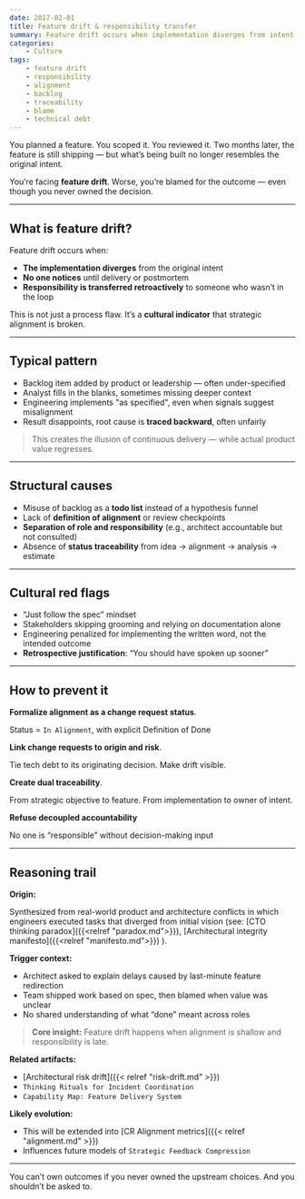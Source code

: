 ```yaml
---
date: 2017-02-01
title: Feature drift & responsibility transfer
summary: Feature drift occurs when implementation diverges from intent and responsibility is retroactively reassigned; alignment and traceability are required to prevent blame cycles.
categories:
    - Culture
tags:
    - feature drift
    - responsibility
    - alignment
    - backlog
    - traceability
    - blame
    - technical debt
---
```


You planned a feature. You scoped it. You reviewed it. Two months later, the feature is still shipping — but what’s being built no longer resembles the original intent.

You’re facing **feature drift**. Worse, you’re blamed for the outcome — even though you never owned the decision.

---

## What is feature drift?

Feature drift occurs when:

- **The implementation diverges** from the original intent  
- **No one notices** until delivery or postmortem  
- **Responsibility is transferred retroactively** to someone who wasn’t in the loop

This is not just a process flaw. It’s a **cultural indicator** that strategic alignment is broken.

---

## Typical pattern

- Backlog item added by product or leadership — often under-specified
- Analyst fills in the blanks, sometimes missing deeper context
- Engineering implements "as specified", even when signals suggest misalignment
- Result disappoints, root cause is **traced backward**, often unfairly

> This creates the illusion of continuous delivery — while actual product value regresses.

---

## Structural causes

- Misuse of backlog as a **todo list** instead of a hypothesis funnel
- Lack of **definition of alignment** or review checkpoints
- **Separation of role and responsibility** (e.g., architect accountable but not consulted)
- Absence of **status traceability** from idea → alignment → analysis → estimate

---

## Cultural red flags

- “Just follow the spec” mindset  
- Stakeholders skipping grooming and relying on documentation alone  
- Engineering penalized for implementing the written word, not the intended outcome  
- **Retrospective justification**: “You should have spoken up sooner”

---

## How to prevent it

**Formalize alignment as a change request status**. 

Status = `In Alignment`, with explicit Definition of Done

**Link change requests to origin and risk**.

Tie tech debt to its originating decision. Make drift visible.

**Create dual traceability**.

From strategic objective to feature. From implementation to owner of intent.

**Refuse decoupled accountability**

No one is “responsible” without decision-making input

---

## Reasoning trail

**Origin:**  

Synthesized from real-world product and architecture conflicts in which engineers executed tasks that diverged from initial vision (see: 
[CTO thinking paradox]({{<relref "paradox.md">}}), 
[Architectural integrity manifesto]({{<relref "manifesto.md">}})
).

**Trigger context:**

- Architect asked to explain delays caused by last-minute feature redirection  
- Team shipped work based on spec, then blamed when value was unclear  
- No shared understanding of what “done” meant across roles

> **Core insight:** Feature drift happens when alignment is shallow and responsibility is late.

**Related artifacts:** 

- [Architectural risk drift]({{< relref "risk-drift.md" >}})
- `Thinking Rituals for Incident Coordination`  
- `Capability Map: Feature Delivery System`

**Likely evolution:** 

- This will be extended into [CR Alignment metrics]({{< relref "alignment.md" >}})
- Influences future models of `Strategic Feedback Compression`

---

You can’t own outcomes if you never owned the upstream choices. And you shouldn’t be asked to.
